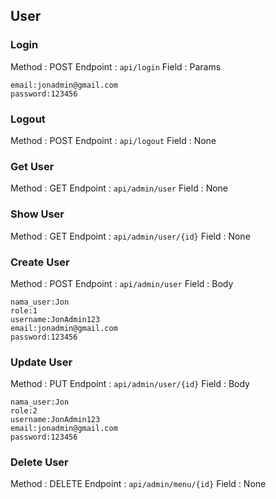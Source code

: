 ## User

### Login

Method : POST
Endpoint : `api/login`
Field : Params

```Params
email:jonadmin@gmail.com
password:123456
```

### Logout

Method : POST
Endpoint : `api/logout`
Field : None

### Get User

Method : GET
Endpoint : `api/admin/user`
Field : None

### Show User

Method : GET
Endpoint : `api/admin/user/{id}`
Field : None

### Create User

Method : POST
Endpoint : `api/admin/user`
Field : Body

```Form Data
nama_user:Jon
role:1
username:JonAdmin123
email:jonadmin@gmail.com
password:123456
```

### Update User

Method : PUT
Endpoint : `api/admin/user/{id}`
Field : Body

```x-www-form-urlencoded
nama_user:Jon
role:2
username:JonAdmin123
email:jonadmin@gmail.com
password:123456
```

### Delete User

Method : DELETE
Endpoint : `api/admin/menu/{id}`
Field : None
